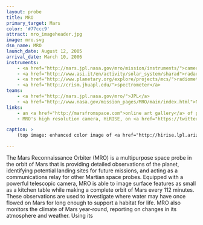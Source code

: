 ```yaml
---
layout: probe
title: MRO
primary_target: Mars
color: '#77ccc9'
attract: mro_imageheader.jpg
image: mro.svg
dsn_name: MRO
launch_date: August 12, 2005
arrival_date: March 10, 2006
instruments:
    - <a href="http://mars.jpl.nasa.gov/mro/mission/instruments/">cameras</a>
    - <a href="http://www.asi.it/en/activity/solar_system/sharad">radar</a>
    - <a href="http://www.planetary.org/explore/projects/mcs/">radiometer</a>
    - <a href="http://crism.jhuapl.edu/">spectrometer</a>
teams:
    - <a href="http://mars.jpl.nasa.gov/mro/">JPL</a>
    - <a href="http://www.nasa.gov/mission_pages/MRO/main/index.html">NASA</a>
links:
    - an <a href="http://marsfromspace.com">online art gallery</a> of pictures from MRO
    - MRO's high resolution camera, HiRISE, on <a href="https://twitter.com/HiRISE">Twitter</a>

caption: >
    (top image: enhanced color image of <a href="http://hirise.lpl.arizona.edu/ESP_013954_1780">Victoria Crater</a> on Mars as captured by MRO, NASA/JPL-caltech/University of Arizona)

---
```

The Mars Reconnaissance Orbiter (MRO) is a multipurpose space probe in the orbit of Mars that is providing detailed observations of the planet, identifying potential landing sites for future missions, and acting as a communications relay for other Martian space probes. Equipped with a powerful telescopic camera, MRO is able to image surface features as small as a kitchen table while making a complete orbit of Mars every 112 minutes. These observations are used to investigate where water may have once flowed on Mars for long enough to support a habitat for life. MRO also monitors the climate of Mars year-round, reporting on changes in its atmosphere and weather. Using its